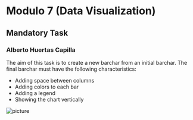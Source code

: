 # Modulo 7 (Data Visualization)
## Mandatory Task
### Alberto Huertas Capilla

The aim of this task is to create a new barchar from an initial barchar. The final barchar must have the following characteristics:
- Adding space between columns
- Adding colors to each bar
- Adding a legend
- Showing the chart vertically


![picture](C:\Users\usuario\Documents\Mandatory-Exercise\pictures\Final.PNG)





